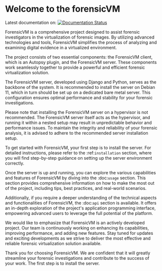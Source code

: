 # Welcome to the forensicVM

Latest documentation on: [![Documentation Status](https://readthedocs.org/projects/forensicvm-server-and-client-documentation/badge/?version=latest)](https://forensicvm-server-and-client-documentation.readthedocs.io/en/latest/?badge=latest)

ForensicVM is a comprehensive project designed to assist forensic investigators in the virtualization of forensic images. By utilizing advanced technologies and tools, ForensicVM simplifies the process of analyzing and examining digital evidence in a virtualized environment.

The project consists of two essential components: the ForensicVM client, which is an Autopsy plugin, and the ForensicVM server. These components work seamlessly together to provide a powerful and efficient forensic virtualization solution.

The ForensicVM server, developed using Django and Python, serves as the backbone of the system. It is recommended to install the server on Debian 11, which in turn should be set up on a dedicated bare metal server. This configuration ensures optimal performance and stability for your forensic investigations.

Please note that installing the ForensicVM server on a hypervisor is not recommended. The ForensicVM server itself acts as the hypervisor, and running it within a nested setup may result in unpredictable behavior and performance issues. To maintain the integrity and reliability of your forensic analysis, it is advised to adhere to the recommended server installation setup.

To get started with ForensicVM, your first step is to install the server. For detailed instructions, please refer to the :ref:`installation` section, where you will find step-by-step guidance on setting up the server environment correctly.

Once the server is up and running, you can explore the various capabilities and features of ForensicVM by diving into the :doc:`usage` section. This section provides comprehensive information on how to make the most out of the project, including tips, best practices, and real-world scenarios.

Additionally, if you require a deeper understanding of the technical aspects and functionalities of ForensicVM, the :doc:`api` section is available. It offers an in-depth exploration of the project's application programming interface, empowering advanced users to leverage the full potential of the platform.

We would like to emphasize that ForensicVM is an actively developed project. Our team is continuously working on enhancing its capabilities, improving performance, and adding new features. Stay tuned for updates and exciting developments as we strive to deliver the most effective and reliable forensic virtualization solution available.

Thank you for choosing ForensicVM. We are confident that it will greatly streamline your forensic investigations and contribute to the success of your work. The first step is to install the server. 
